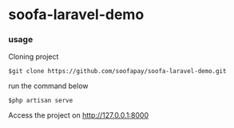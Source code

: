 # soofa-laravel-demo

### usage

Cloning project

```
$git clone https://github.com/soofapay/soofa-laravel-demo.git
```

run the command below

```
$php artisan serve
```

Access the project on http://127.0.0.1:8000
